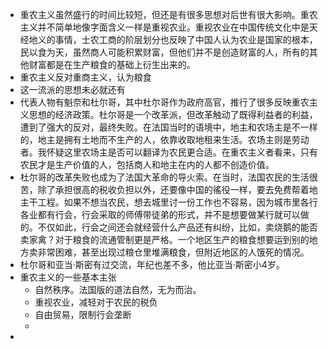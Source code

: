 - 重农主义虽然盛行的时间比较短，但还是有很多思想对后世有很大影响。重农主义并不简单地像字面含义一样是重视农业。重视农业在中国传统文化中是天经地义的事情，士农工商的阶层划分也反映了中国人认为农业是国家的根本，民以食为天，虽然商人可能积累财富，但他们并不是创造财富的人，所有的其他财富都是在生产粮食的基础上衍生出来的。
- 重农主义反对重商主义，认为粮食
- 这一流派的思想未必就还有
- 代表人物有魁奈和杜尔哥，其中杜尔哥作为政府高官，推行了很多反映重农主义思想的经济政策。杜尔哥是一个改革派，但改革触动了既得利益者的利益，遭到了强大的反对，最终失败。在法国当时的语境中，地主和农场主是不一样的，地主是拥有土地而不生产的人，依靠收取地租来生活。农场主则是劳动者。我怀疑这里农场主是否可以翻译为农民更合适。在重农主义者看来，只有农民才是生产价值的人，包括商人和地主在内的人都不创造价值。
- 杜尔哥的改革失败也成为了法国大革命的导火索。在当时，法国农民的生活很苦，除了承担很高的税收负担以外，还要像中国的徭役一样，要去免费帮着地主干工程。如果不想当农民，想去城里讨一份工作也不容易，因为城市里各行各业都有行会，行会采取的师傅带徒弟的形式，并不是想要做某行就可以做的。不仅如此，行会之间还会就经营什么产品还有纠纷，比如，卖烧鹅的能否卖家禽？对于粮食的流通管制更是严格。一个地区生产的粮食想要运到别的地方卖非常困难，甚至出现过粮仓里堆满粮食，但附近地区的人饿死的情况。
- 杜尔哥和亚当·斯密有过交流，年纪也差不多，他比亚当·斯密小4岁。
- 重农主义的一些基本主张
    - 自然秩序。法国版的道法自然，无为而治。
    - 重视农业，减轻对于农民的税负
    - 自由贸易，限制行会垄断
    - 
- 
